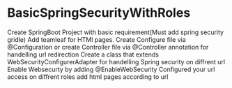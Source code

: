 # BasicSpringSecurityWithRoles
Create SpringBoot Project with basic requirement(Must add spring security gridle)
Add teamleaf for HTMl pages.
Create Configure file via @Configuration or create Controller file via @Controller annotation for handelling url redirection
Create a class that extends WebSecurityConfigurerAdapter for handelling Spring security on diffrent url
Enable Websecurty by adding @EnableWebSecurity 
Configured your url access on diffrent roles
add html pages according to url
